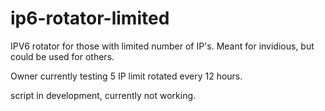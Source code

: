 # ip6-rotator-limited
IPV6 rotator for those with limited number of IP's. Meant for invidious, but could be used for others.

Owner currently testing 5 IP limit rotated every 12 hours.

script in development, currently not working.
